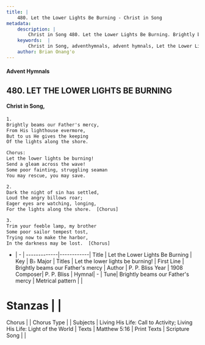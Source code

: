 ```yaml
---
title: |
    480. Let the Lower Lights Be Burning - Christ in Song
metadata:
    description: |
        Christ in Song 480. Let the Lower Lights Be Burning. Brightly beams our Father's mercy, From His lighthouse evermore, But to us He gives the keeping Of the lights along the shore. Chorus: Let the lower lights be burning! Send a gleam across the wave! Some poor fainting, struggling seaman You may rescue, you may save.
    keywords:  |
        Christ in Song, adventhymnals, advent hymnals, Let the Lower Lights Be Burning, Brightly beams our Father's mercy. Let the lower lights be burning!
    author: Brian Onang'o
---
```


#### Advent Hymnals
## 480. LET THE LOWER LIGHTS BE BURNING
####  Christ in Song,

```txt
1.
Brightly beams our Father's mercy,
From His lighthouse evermore,
But to us He gives the keeping
Of the lights along the shore.

Chorus:
Let the lower lights be burning!
Send a gleam across the wave!
Some poor fainting, struggling seaman
You may rescue, you may save.

2.
Dark the night of sin has settled,
Loud the angry billows roar;
Eager eyes are watching, longing,
For the lights along the shore.  [Chorus]

3.
Trim your feeble lamp, my brother
Some poor sailor tempest tost,
Trying now to make the harbor,
In the darkness may be lost.  [Chorus]

```

- |   -  |
-------------|------------|
Title | Let the Lower Lights Be Burning |
Key | B♭ Major |
Titles | Let the lower lights be burning! |
First Line | Brightly beams our Father's mercy |
Author | P. P. Bliss
Year | 1908
Composer| P. P. Bliss |
Hymnal|  - |
Tune| Brightly beams our Father's mercy |
Metrical pattern | |
# Stanzas |  |
Chorus |  |
Chorus Type |  |
Subjects | Living His Life: Call to Activity; Living His Life: Light of the World |
Texts | Matthew 5:16 |
Print Texts | 
Scripture Song |  |
    
